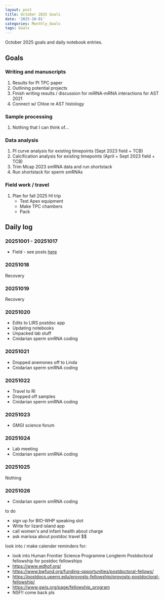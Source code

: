 ```yaml
---
layout: post
title: October 2025 Goals
date: '2025-10-01'
categories: Monthly_Goals
tags: Goals
---
```


October 2025 goals and daily notebook entries.

## Goals

### Writing and manuscripts 

1. Results for PI TPC paper 
2. Outlining potential projects
3. Finish writing results / discussion for miRNA-mRNA interactions for AST 2021 
4. Connect w/ Chloe re AST histology 

### Sample processing

1. Nothing that I can think of...

### Data analysis

1. PI curve analysis for existing timepoints (Sept 2023 field + TCB)
2. Calcification analysis for existing timepoints (April + Sept 2023 field + TCB)
3. Trim Mcap 2023 smRNA data and run shortstack 
4. Run shortstack for sperm smRNAs 

### Field work / travel 

1. Plan for fall 2025 HI trip 
	- Test Apex equipment 
	- Make TPC chambers 
	- Pack 

## Daily log 

### 20251001 - 20251017

- Field - see posts [here](https://github.com/JillAshey/Ashey_Barott_Lab_Notebook/blob/main/posts/2025-09-29-Hawaii-NSF-Career-Fall2025-DailyPosts.md)

### 20251018

Recovery 

### 20251019

Recovery 

### 20251020

- Edits to LIRS postdoc app 
- Updating notebooks 
- Unpacked lab stuff 
- Cnidarian sperm smRNA coding 

### 20251021

- Dropped anemones off to Linda 
- Cnidarian sperm smRNA coding 

### 20251022

- Travel to RI
- Dropped off samples 
- Cnidarian sperm smRNA coding 

### 20251023

- GMGI science forum 

### 20251024

- Lab meeting 
- Cnidarian sperm smRNA coding 

### 20251025

Nothing 

### 20251026

- Cnidarian sperm smRNA coding 

















to do 

- sign up for BIO-WHP speaking slot 
- Write for lizard island app
- call women's and infant health about charge 
- ask marissa about postdoc travel $$

look into / make calender reminders for: 

- look into Human Frontier Science Programme Longterm Postdoctoral fellowship for postdoc fellowships
- https://www.wdhof.org/
- https://www.bwfund.org/funding-opportunities/postdoctoral-fellows/ 
- https://postdocs.upenn.edu/provosts-fellowship/provosts-postdoctoral-fellowship/ 
- https://www.gwis.org/page/fellowship_program 
- NSF!! come back pls 
